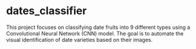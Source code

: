 # dates_classifier
This project focuses on classifying date fruits into 9 different types using a Convolutional Neural Network (CNN) model. The goal is to automate the visual identification of date varieties based on their images.
